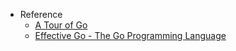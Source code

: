 - Reference
	- [A Tour of Go](https://go.dev/tour/welcome/1)
	- [Effective Go - The Go Programming Language](https://go.dev/doc/effective_go)